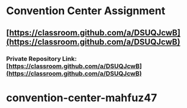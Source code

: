 # Convention Center Assignment

## [https://classroom.github.com/a/DSUQJcwB](https://classroom.github.com/a/DSUQJcwB)

### Private Repository Link: [https://classroom.github.com/a/DSUQJcwB](https://classroom.github.com/a/DSUQJcwB)
# convention-center-mahfuz47
